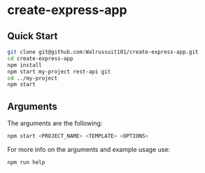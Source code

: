 # create-express-app

## Quick Start

```sh
git clone git@github.com:Walrussuit101/create-express-app.git
cd create-express-app
npm install
npm start my-project rest-api git
cd ../my-project
npm start
```

## Arguments

The arguments are the following:<br/>

```sh
npm start <PROJECT_NAME> <TEMPLATE> <OPTIONS>
```

For more info on the arguments and example usage use:<br/>

```sh
npm run help
```
